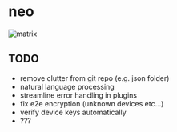 # neo

![matrix](http://www.netzpiloten.de/wp-content/uploads/2015/11/tech-startup-computer-matrix-Image-by-Tumisu-CC0-via-Pixabay.jpg)


## TODO

* remove clutter from git repo (e.g. json folder)
* natural language processing
* streamline error handling in plugins
* fix e2e encryption (unknown devices etc...)
* verify device keys automatically
* ???